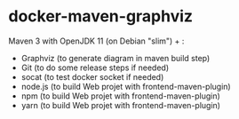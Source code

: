 # docker-maven-graphviz

Maven 3 with OpenJDK 11 (on Debian "slim") + :
* Graphviz (to generate diagram in maven build step)
* Git (to do some release steps if needed)
* socat (to test docker socket if needed)
* node.js (to build Web projet with frontend-maven-plugin)
* npm (to build Web projet with frontend-maven-plugin)
* yarn (to build Web projet with frontend-maven-plugin)
